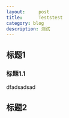 ```yaml
---
layout:     post
title:      Teststest
category: blog
description: 测试
---
```


## 标题1
### 标题1.1
 dfadsadsad
## 标题2
